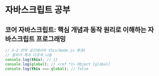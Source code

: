 # 자바스크립트 공부

## 코어 자바스크립트: 핵심 개념과 동작 원리로 이해하는 자바스크립트 프로그래밍

```js
// 3-2 전역 공간에서의 this(Node.js 환경) 
// 결과가 책과 다르게 나옴
console.log(this); // {}
console.log(global); // <ref *1> Object [global]
console.log(this === global); // false
```